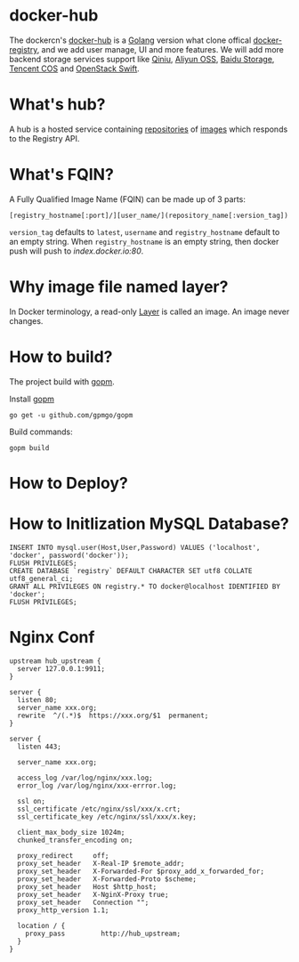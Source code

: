 docker-hub
===============

The dockercn's [docker-hub](https://github.com/dockercn/docker-hub) is a [Golang](http://golang.org) version what clone offical [docker-registry](https://github.com/docker/docker-registry), and we add user manage, UI and more features. We will add more backend storage services support like [Qiniu](http://qiniu.com), [Aliyun OSS](http://www.aliyun.com/product/oss), [Baidu Storage](http://developer.baidu.com/cloud/stor), [Tencent COS](http://www.qcloud.com/product/product.php?item=cos) and [OpenStack Swift](http://docs.openstack.org/developer/swift).


What's hub?
================

A hub is a hosted service containing [repositories](http://docs.docker.io/en/latest/terms/repository/#repository-def) of [images](http://docs.docker.io/en/latest/terms/image/#image-def) which responds to the Registry API.


What's FQIN?
============

A Fully Qualified Image Name (FQIN) can be made up of 3 parts:

```
[registry_hostname[:port]/][user_name/](repository_name[:version_tag])
```

`version_tag` defaults to `latest`, `username` and `registry_hostname` default to an empty string. When `registry_hostname` is an empty string, then docker push will push to *index.docker.io:80*.


Why image file named layer?
===========================

In Docker terminology, a read-only [Layer](http://docs.docker.io/en/latest/terms/layer/#layer-def) is called an image. An image never changes.


How to build?
=============

The project build with [gopm](https://github.com/gpmgo/gopm). 

Install [gopm](https://github.com/gpmgo/gopm)

```
go get -u github.com/gpmgo/gopm
```

Build commands:

```
gopm build 
```

How to Deploy?
==============

How to Initlization MySQL Database?
===================================

```
INSERT INTO mysql.user(Host,User,Password) VALUES ('localhost', 'docker', password('docker'));
FLUSH PRIVILEGES;
CREATE DATABASE `registry` DEFAULT CHARACTER SET utf8 COLLATE utf8_general_ci;
GRANT ALL PRIVILEGES ON registry.* TO docker@localhost IDENTIFIED BY 'docker';
FLUSH PRIVILEGES;
```

Nginx Conf
==========

```
upstream hub_upstream {
  server 127.0.0.1:9911;
}

server {
  listen 80;
  server_name xxx.org;
  rewrite  ^/(.*)$  https://xxx.org/$1  permanent;
}

server {
  listen 443;

  server_name xxx.org;

  access_log /var/log/nginx/xxx.log;
  error_log /var/log/nginx/xxx-errror.log;

  ssl on;
  ssl_certificate /etc/nginx/ssl/xxx/x.crt;
  ssl_certificate_key /etc/nginx/ssl/xxx/x.key;

  client_max_body_size 1024m;
  chunked_transfer_encoding on;

  proxy_redirect     off;
  proxy_set_header   X-Real-IP $remote_addr;
  proxy_set_header   X-Forwarded-For $proxy_add_x_forwarded_for;
  proxy_set_header   X-Forwarded-Proto $scheme;
  proxy_set_header   Host $http_host;
  proxy_set_header   X-NginX-Proxy true;
  proxy_set_header   Connection "";
  proxy_http_version 1.1;

  location / {
    proxy_pass         http://hub_upstream;
  }
}
```
